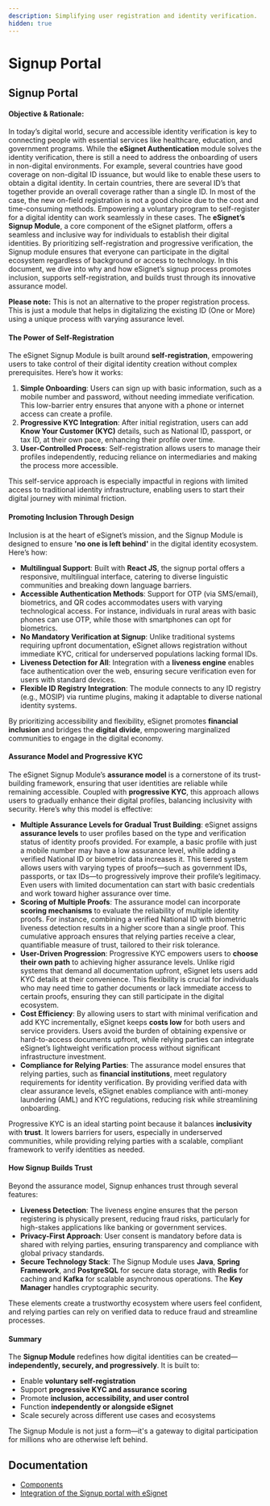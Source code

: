 ```yaml
---
description: Simplifying user registration and identity verification.
hidden: true
---
```


# Signup Portal

## Signup Portal

#### Objective & Rationale:

In today’s digital world, secure and accessible identity verification is key to connecting people with essential services like healthcare, education, and government programs. While the **eSignet Authentication** module solves the identity verification, there is still a need to address the onboarding of users in non-digital environments. For example, several countries have good coverage on non-digital ID issuance, but would like to enable these users to obtain a digital identity. In certain countries, there are several ID’s that together provide an overall coverage rather than a single ID. In most of the case, the new on-field registration is not a good choice due to the cost and time-consuming methods. Empowering a voluntary program to self-register for a digital identity can work seamlessly in these cases. The **eSignet’s Signup Module**, a core component of the eSignet platform, offers a seamless and inclusive way for individuals to establish their digital identities. By prioritizing self-registration and progressive verification, the Signup module ensures that everyone can participate in the digital ecosystem regardless of background or access to technology. In this document, we dive into why and how eSignet’s signup process promotes inclusion, supports self-registration, and builds trust through its innovative assurance model.

**Please note:** This is not an alternative to the proper registration process. This is just a module that helps in digitalizing the existing ID (One or More) using a unique process with varying assurance level.

#### The Power of Self-Registration

The eSignet Signup Module is built around **self-registration**, empowering users to take control of their digital identity creation without complex prerequisites. Here’s how it works:

1. **Simple Onboarding**: Users can sign up with basic information, such as a mobile number and password, without needing immediate verification. This low-barrier entry ensures that anyone with a phone or internet access can create a profile.
2. **Progressive KYC Integration**: After initial registration, users can add **Know Your Customer (KYC)** details, such as National ID, passport, or tax ID, at their own pace, enhancing their profile over time.
3. **User-Controlled Process**: Self-registration allows users to manage their profiles independently, reducing reliance on intermediaries and making the process more accessible.

This self-service approach is especially impactful in regions with limited access to traditional identity infrastructure, enabling users to start their digital journey with minimal friction.

#### Promoting Inclusion Through Design

Inclusion is at the heart of eSignet’s mission, and the Signup Module is designed to ensure **'no one is left behind'** in the digital identity ecosystem. Here’s how:

* **Multilingual Support**: Built with **React JS**, the signup portal offers a responsive, multilingual interface, catering to diverse linguistic communities and breaking down language barriers.
* **Accessible Authentication Methods**: Support for OTP (via SMS/email), biometrics, and QR codes accommodates users with varying technological access. For instance, individuals in rural areas with basic phones can use OTP, while those with smartphones can opt for biometrics.
* **No Mandatory Verification at Signup**: Unlike traditional systems requiring upfront documentation, eSignet allows registration without immediate KYC, critical for underserved populations lacking formal IDs.
* **Liveness Detection for All**: Integration with a **liveness engine** enables face authentication over the web, ensuring secure verification even for users with standard devices.
* **Flexible ID Registry Integration**: The module connects to any ID registry (e.g., MOSIP) via runtime plugins, making it adaptable to diverse national identity systems.

By prioritizing accessibility and flexibility, eSignet promotes **financial inclusion** and bridges the **digital divide**, empowering marginalized communities to engage in the digital economy.

#### Assurance Model and Progressive KYC

The eSignet Signup Module’s **assurance model** is a cornerstone of its trust-building framework, ensuring that user identities are reliable while remaining accessible. Coupled with **progressive KYC**, this approach allows users to gradually enhance their digital profiles, balancing inclusivity with security. Here’s why this model is effective:

* **Multiple Assurance Levels for Gradual Trust Building**: eSignet assigns **assurance levels** to user profiles based on the type and verification status of identity proofs provided. For example, a basic profile with just a mobile number may have a low assurance level, while adding a verified National ID or biometric data increases it. This tiered system allows users with varying types of proofs—such as government IDs, passports, or tax IDs—to progressively improve their profile’s legitimacy. Even users with limited documentation can start with basic credentials and work toward higher assurance over time.
* **Scoring of Multiple Proofs**: The assurance model can incorporate **scoring mechanisms** to evaluate the reliability of multiple identity proofs. For instance, combining a verified National ID with biometric liveness detection results in a higher score than a single proof. This cumulative approach ensures that relying parties receive a clear, quantifiable measure of trust, tailored to their risk tolerance.
* **User-Driven Progression**: Progressive KYC empowers users to **choose their own path** to achieving higher assurance levels. Unlike rigid systems that demand all documentation upfront, eSignet lets users add KYC details at their convenience. This flexibility is crucial for individuals who may need time to gather documents or lack immediate access to certain proofs, ensuring they can still participate in the digital ecosystem.
* **Cost Efficiency**: By allowing users to start with minimal verification and add KYC incrementally, eSignet keeps **costs low** for both users and service providers. Users avoid the burden of obtaining expensive or hard-to-access documents upfront, while relying parties can integrate eSignet’s lightweight verification process without significant infrastructure investment.
* **Compliance for Relying Parties**: The assurance model ensures that relying parties, such as **financial institutions**, meet regulatory requirements for identity verification. By providing verified data with clear assurance levels, eSignet enables compliance with anti-money laundering (AML) and KYC regulations, reducing risk while streamlining onboarding.

Progressive KYC is an ideal starting point because it balances **inclusivity** with **trust**. It lowers barriers for users, especially in underserved communities, while providing relying parties with a scalable, compliant framework to verify identities as needed.

#### **How Signup Builds Trust**

Beyond the assurance model, Signup enhances trust through several features:

* **Liveness Detection**: The liveness engine ensures that the person registering is physically present, reducing fraud risks, particularly for high-stakes applications like banking or government services.
* **Privacy-First Approach**: User consent is mandatory before data is shared with relying parties, ensuring transparency and compliance with global privacy standards.
* **Secure Technology Stack**: The Signup Module uses **Java**, **Spring Framework**, and **PostgreSQL** for secure data storage, with **Redis** for caching and **Kafka** for scalable asynchronous operations. The **Key Manager** handles cryptographic security.

These elements create a trustworthy ecosystem where users feel confident, and relying parties can rely on verified data to reduce fraud and streamline processes.

#### Summary

The **Signup Module** redefines how digital identities can be created—**independently, securely, and progressively**. It is built to:

* Enable **voluntary self-registration**
* Support **progressive KYC and assurance scoring**
* Promote **inclusion, accessibility, and user control**
* Function **independently or alongside eSignet**
* Scale securely across different use cases and ecosystems

The Signup Module is not just a form—it's a gateway to digital participation for millions who are otherwise left behind.

## Documentation

* [Components](develop/components-signup-portal.md)
* [Integration of the Signup portal with eSignet](develop/integration-guide-signup-portal/integration-with-esignet-portal.md)
